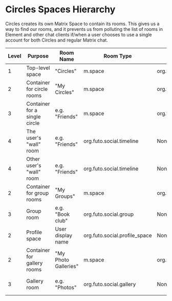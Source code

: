 # Circles Spaces Hierarchy

Circles creates its own Matrix Space to contain its rooms.
This gives us a way to find our rooms, and it prevents us from polluting
the list of rooms in Element and other chat clients if/when a user chooses
to use a single account for both Circles and regular Matrix chat.


| Level | Purpose                       | Room Name            | Room Type                     | Room Tag               | Parent               | Join Rule      |
| ----- | -------                       | ---------            | ---------                     | --------               | ------               | ---------      |
|     1 | Top-level space               | "Circles"            | m.space                       | org.futo.space.root    | None                 | Private        |
|     2 | Container for circle rooms    | "My Circles"         | m.space                       | org.futo.space.circles | "Circles"            | Private        |
|     3 | Container for a single circle | e.g. "Friends"       | m.space                       | org.futo.social.circle | "My Circles"         | Private        |
|     4 | The user's "wall" room        | e.g. "Friends"       | org.futo.social.timeline      | None                   | "Friends" space      | Invite / Knock |
|     4 | Other user's "wall" room      | e.g. "Friends"       | org.futo.social.timeline      | None                   | "Friends" space      | Invite / Knock |
|     2 | Container for group rooms     | "My Groups"          | m.space                       | org.futo.space.groups  | "Circles"            | Private        |
|     3 | Group room                    | e.g. "Book club"     | org.futo.social.group         | None                   | "My Groups"          | Invite / Knock |
|     2 | Profile space                 | User display name    | org.futo.social.profile_space | None                   | "Circles"            | Invite / Knock |
|     2 | Container for gallery rooms   | "My Photo Galleries" | m.space                       | org.futo.space.photos  | "Circles"            | Private        |
|     3 | Gallery room                  | e.g. "Photos"        | org.futo.social.gallery       | None                   | "My Photo Galleries" | Private        |
